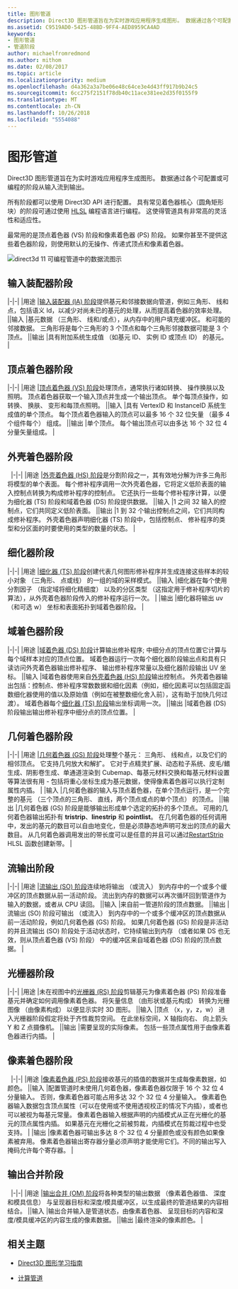 ```yaml
---
title: 图形管道
description: Direct3D 图形管道旨在为实时游戏应用程序生成图形。 数据通过各个可配置或可编程的阶段从输入流到输出。
ms.assetid: C9519AD0-5425-48BD-9FF4-AED8959CA4AD
keywords:
- 图形管道
- 管道阶段
author: michaelfromredmond
ms.author: mithom
ms.date: 02/08/2017
ms.topic: article
ms.localizationpriority: medium
ms.openlocfilehash: d4a362a3a7be06e48c64ce3e4d43ff917b9b24c5
ms.sourcegitcommit: 6cc275f2151f78db40c11ace381ee2d35f0155f9
ms.translationtype: MT
ms.contentlocale: zh-CN
ms.lasthandoff: 10/26/2018
ms.locfileid: "5554088"
---
```

# <a name="graphics-pipeline"></a>图形管道


Direct3D 图形管道旨在为实时游戏应用程序生成图形。 数据通过各个可配置或可编程的阶段从输入流到输出。

所有阶段都可以使用 Direct3D API 进行配置。 具有常见着色器核心（圆角矩形块）的阶段可通过使用 [HLSL](https://msdn.microsoft.com/library/windows/desktop/bb509561) 编程语言进行编程。 这使得管道具有非常高的灵活性和适应性。

最常用的是顶点着色器 (VS) 阶段和像素着色器 (PS) 阶段。 如果你甚至不提供这些着色器阶段，则使用默认的无操作、传递式顶点和像素着色器。

![direct3d 11 可编程管道中的数据流图示](images/d3d11-pipeline-stages.jpg)

## <a name="input-assembler-stage"></a>输入装配器阶段

|-|-| |用途 |[输入装配器 (IA) 阶段](input-assembler-stage--ia-.md)提供基元和邻接数据向管道，例如三角形、 线和点，包括语义 Id，以减少对尚未已的基元的处理，从而提高着色器的效率处理。 ||输入 |基元数据 （三角形、 线和/或点），从内存中的用户填充缓冲区。 和可能的邻接数据。 三角形将是每个三角形的 3 个顶点和每个三角形邻接数据可能是 3 个顶点。 ||输出 |具有附加系统生成值 （如基元 ID、 实例 ID 或顶点 ID） 的基元。 |

## <a name="vertex-shader-stage"></a>顶点着色器阶段

|-|-| |用途 |[顶点着色器 (VS) 阶段](vertex-shader-stage--vs-.md)处理顶点，通常执行诸如转换、 操作换肤以及照明。 顶点着色器获取一个输入顶点并生成一个输出顶点。 单个每顶点操作，如转换、 换肤、 变形和每顶点照明。 ||输入 |具有 VertexID 和 InstanceID 系统生成值的单个顶点。 每个顶点着色器输入的顶点可以最多 16 个 32 位矢量 （最多 4 个组件每个） 组成。 ||输出 |单个顶点。 每个输出顶点可以由多达 16 个 32 位 4 分量矢量组成。 |
 
## <a name="hull-shader-stage"></a>外壳着色器阶段
 
|-|-| |用途 |[外壳着色器 (HS) 阶段](hull-shader-stage--hs-.md)是分割阶段之一，其有效地分解为许多三角形将模型的单个表面。 每个修补程序调用一次外壳着色器，它将定义低阶表面的输入控制点转换为构成修补程序的控制点。 它还执行一些每个修补程序计算，以便为细化器 (TS) 阶段和域着色器 (DS) 阶段提供数据。 ||输入 |1 之间 32 输入的控制点，它们共同定义低阶表面。 ||输出 |1 到 32 个输出控制点之间，它们共同构成修补程序。 外壳着色器声明细化器 (TS) 阶段中，包括控制点、 修补程序的类型和分区面的时要使用的类型的数量的状态。 |

## <a name="tessellator-stage"></a>细化器阶段

|-|-| |用途 |[细化器 (TS) 阶段](tessellator-stage--ts-.md)创建代表几何图形修补程序并生成连接这些样本的较小对象 （三角形、 点或线） 的一组的域的采样模式。 ||输入 |细化器在每个使用分割因子 （指定域将细化精细度） 以及的分区类型 （这指定用于修补程序切片的算法），从外壳着色器阶段传入的修补程序运行一次。 | |输出 |细化器将输出 uv （和可选 w） 坐标和表面拓扑到域着色器阶段。 |

## <a name="domain-shader-stage"></a>域着色器阶段

|-|-| |用途 |[域着色器 (DS) 阶段](domain-shader-stage--ds-.md)计算输出修补程序; 中细分点的顶点位置它计算与每个域样本对应的顶点位置。 域着色器运行一次每个细化器阶段输出点和具有只读访问外壳着色器输出修补程序、 输出修补程序常量以及细化器阶段输出 UV 坐标。 ||输入 |域着色器使用来自[外壳着色器 (HS) 阶段](hull-shader-stage--hs-.md)输出控制点。 外壳着色器输出包括：控制点、修补程序常数数据和细化因素（例如，细化因素可以包括固定函数细化器使用的值以及原始值（例如在被整数细化舍入前），这有助于加快几何过渡）。 域着色器每个[细化器 (TS) 阶段](tessellator-stage--ts-.md)输出坐标调用一次。 ||输出 |域着色器 (DS) 阶段输出输出修补程序中细分点的顶点位置。 |

## <a name="geometry-shader-stage"></a>几何着色器阶段

|-|-| |用途 |[几何着色器 (GS) 阶段](geometry-shader-stage--gs-.md)处理整个基元： 三角形、 线和点，以及它们的相邻顶点。 它支持几何放大和解扩。 它对于点精灵扩展、动态粒子系统、皮毛/鳍生成、阴影卷生成、单通道渲染到 Cubemap、每基元材料交换和每基元材料设置等算法很有用 - 包括将重心坐标生成为基元数据，使得像素着色器可以执行定制属性内插。 | |输入 |几何着色器的输入与顶点着色器，在单个顶点运行，是一个完整的基元 （三个顶点的三角形、 直线，两个顶点或点的单个顶点） 的顶点。 ||输出 |几何着色器 (GS) 阶段是能够输出形成单个选定的拓扑的多个顶点。 可用的几何着色器输出拓扑有 <strong>tristrip</strong>、<strong>linestrip</strong> 和 <strong>pointlist</strong>。 在几何着色器的任何调用中，发出的基元的数目可以自由地变化，但是必须静态地声明可发出的顶点的最大数目。 从几何着色器调用发出的带长度可以是任意的并且可以通过[RestartStrip](https://msdn.microsoft.com/library/windows/desktop/bb509660) HLSL 函数创建新带。 |

## <a name="stream-output-stage"></a>流输出阶段

|-|-| |用途 |[流输出 (SO) 阶段](stream-output-stage--so-.md)连续地将输出 （或流入） 到内存中的一个或多个缓冲区的顶点数据从前一活动阶段。 流出到内存的数据可以再次循环回到管道作为输入的数据，或者从 CPU 读回。 ||输入 |来自前一管道阶段的顶点数据。 ||输出 |流输出 (SO) 阶段可输出 （或流入） 到内存中的一个或多个缓冲区的顶点数据从前一活动阶段，例如几何着色器 (GS) 阶段。 如果几何着色器 (GS) 阶段是非活动的并且流输出 (SO) 阶段处于活动状态时，它持续输出到内存 （或者如果 DS 也无效，则从顶点着色器 (VS) 阶段） 中的缓冲区来自域着色器 (DS) 阶段的顶点数据。 |

## <a name="rasterizer-stage"></a>光栅器阶段

|-|-| |用途 |未在视图中的[光栅器 (RS) 阶段](rasterizer-stage--rs-.md)剪辑基元为像素着色器 (PS) 阶段准备基元并确定如何调用像素着色器。 将矢量信息 （由形状或基元构成） 转换为光栅图像 （由像素构成） 以便显示实时 3D 图形。 ||输入 |顶点 （x，y，z，w） 进入光栅器阶段假定将处于齐性裁剪空间。 在此坐标空间，X 轴指向右、 向上箭头 Y 和 Z 点摄像机。 ||输出 |需要呈现的实际像素。 包括一些顶点属性用于由像素着色器进行内插。 |

## <a name="pixel-shader-stage"></a>像素着色器阶段
 
|-|-| |用途 |[像素着色器 (PS) 阶段](pixel-shader-stage--ps-.md)接收基元的插值的数据并生成每像素数据，如颜色。 ||输入 |配置管道时未使用几何着色器，像素着色器仅限于 16 个 32 位 4 分量输入。 否则，像素着色器可能占用多达 32 个 32 位 4 分量输入。 像素着色器输入数据包含顶点属性（可以在使用或不使用透视校正的情况下内插），或者也可以被视为每基元常量。 像素着色器输入根据声明的内插模式从正在光栅化的基元的顶点属性内插。 如果基元在光栅化之前被剪裁，内插模式在剪裁过程中也受支持。 | |输出 |像素着色器可输出多达 8 个 32 位 4 分量颜色或没有颜色如果像素被弃用。 像素着色器输出寄存器分量必须声明才能使用它们。不同的输出写入掩码允许每个寄存器。 |

## <a name="output-merger-stage"></a>输出合并阶段
 
|-|-| |用途 |[输出合并 (OM) 阶段](output-merger-stage--om-.md)将各种类型的输出数据 （像素着色器值、 深度和模具信息） 与呈现器目标和深度/模具缓冲区，以生成最终的管道结果的内容相结合。 ||输入 |输出合并输入是管道状态，由像素着色器、 呈现目标的内容和深度/模具缓冲区的内容生成的像素数据。 ||输出 |最终渲染的像素颜色。 |

## <a name="related-topics"></a>相关主题

- [Direct3D 图形学习指南](index.md)

- [计算管道](compute-pipeline.md)
